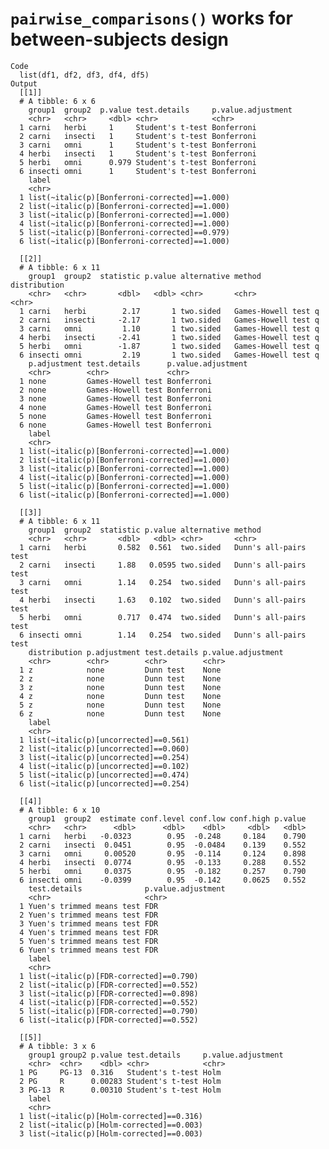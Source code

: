 # `pairwise_comparisons()` works for between-subjects design

    Code
      list(df1, df2, df3, df4, df5)
    Output
      [[1]]
      # A tibble: 6 x 6
        group1  group2  p.value test.details     p.value.adjustment
        <chr>   <chr>     <dbl> <chr>            <chr>             
      1 carni   herbi     1     Student's t-test Bonferroni        
      2 carni   insecti   1     Student's t-test Bonferroni        
      3 carni   omni      1     Student's t-test Bonferroni        
      4 herbi   insecti   1     Student's t-test Bonferroni        
      5 herbi   omni      0.979 Student's t-test Bonferroni        
      6 insecti omni      1     Student's t-test Bonferroni        
        label                                        
        <chr>                                        
      1 list(~italic(p)[Bonferroni-corrected]==1.000)
      2 list(~italic(p)[Bonferroni-corrected]==1.000)
      3 list(~italic(p)[Bonferroni-corrected]==1.000)
      4 list(~italic(p)[Bonferroni-corrected]==1.000)
      5 list(~italic(p)[Bonferroni-corrected]==0.979)
      6 list(~italic(p)[Bonferroni-corrected]==1.000)
      
      [[2]]
      # A tibble: 6 x 11
        group1  group2  statistic p.value alternative method            distribution
        <chr>   <chr>       <dbl>   <dbl> <chr>       <chr>             <chr>       
      1 carni   herbi        2.17       1 two.sided   Games-Howell test q           
      2 carni   insecti     -2.17       1 two.sided   Games-Howell test q           
      3 carni   omni         1.10       1 two.sided   Games-Howell test q           
      4 herbi   insecti     -2.41       1 two.sided   Games-Howell test q           
      5 herbi   omni        -1.87       1 two.sided   Games-Howell test q           
      6 insecti omni         2.19       1 two.sided   Games-Howell test q           
        p.adjustment test.details      p.value.adjustment
        <chr>        <chr>             <chr>             
      1 none         Games-Howell test Bonferroni        
      2 none         Games-Howell test Bonferroni        
      3 none         Games-Howell test Bonferroni        
      4 none         Games-Howell test Bonferroni        
      5 none         Games-Howell test Bonferroni        
      6 none         Games-Howell test Bonferroni        
        label                                        
        <chr>                                        
      1 list(~italic(p)[Bonferroni-corrected]==1.000)
      2 list(~italic(p)[Bonferroni-corrected]==1.000)
      3 list(~italic(p)[Bonferroni-corrected]==1.000)
      4 list(~italic(p)[Bonferroni-corrected]==1.000)
      5 list(~italic(p)[Bonferroni-corrected]==1.000)
      6 list(~italic(p)[Bonferroni-corrected]==1.000)
      
      [[3]]
      # A tibble: 6 x 11
        group1  group2  statistic p.value alternative method               
        <chr>   <chr>       <dbl>   <dbl> <chr>       <chr>                
      1 carni   herbi       0.582  0.561  two.sided   Dunn's all-pairs test
      2 carni   insecti     1.88   0.0595 two.sided   Dunn's all-pairs test
      3 carni   omni        1.14   0.254  two.sided   Dunn's all-pairs test
      4 herbi   insecti     1.63   0.102  two.sided   Dunn's all-pairs test
      5 herbi   omni        0.717  0.474  two.sided   Dunn's all-pairs test
      6 insecti omni        1.14   0.254  two.sided   Dunn's all-pairs test
        distribution p.adjustment test.details p.value.adjustment
        <chr>        <chr>        <chr>        <chr>             
      1 z            none         Dunn test    None              
      2 z            none         Dunn test    None              
      3 z            none         Dunn test    None              
      4 z            none         Dunn test    None              
      5 z            none         Dunn test    None              
      6 z            none         Dunn test    None              
        label                               
        <chr>                               
      1 list(~italic(p)[uncorrected]==0.561)
      2 list(~italic(p)[uncorrected]==0.060)
      3 list(~italic(p)[uncorrected]==0.254)
      4 list(~italic(p)[uncorrected]==0.102)
      5 list(~italic(p)[uncorrected]==0.474)
      6 list(~italic(p)[uncorrected]==0.254)
      
      [[4]]
      # A tibble: 6 x 10
        group1  group2  estimate conf.level conf.low conf.high p.value
        <chr>   <chr>      <dbl>      <dbl>    <dbl>     <dbl>   <dbl>
      1 carni   herbi   -0.0323        0.95  -0.248     0.184    0.790
      2 carni   insecti  0.0451        0.95  -0.0484    0.139    0.552
      3 carni   omni     0.00520       0.95  -0.114     0.124    0.898
      4 herbi   insecti  0.0774        0.95  -0.133     0.288    0.552
      5 herbi   omni     0.0375        0.95  -0.182     0.257    0.790
      6 insecti omni    -0.0399        0.95  -0.142     0.0625   0.552
        test.details              p.value.adjustment
        <chr>                     <chr>             
      1 Yuen's trimmed means test FDR               
      2 Yuen's trimmed means test FDR               
      3 Yuen's trimmed means test FDR               
      4 Yuen's trimmed means test FDR               
      5 Yuen's trimmed means test FDR               
      6 Yuen's trimmed means test FDR               
        label                                 
        <chr>                                 
      1 list(~italic(p)[FDR-corrected]==0.790)
      2 list(~italic(p)[FDR-corrected]==0.552)
      3 list(~italic(p)[FDR-corrected]==0.898)
      4 list(~italic(p)[FDR-corrected]==0.552)
      5 list(~italic(p)[FDR-corrected]==0.790)
      6 list(~italic(p)[FDR-corrected]==0.552)
      
      [[5]]
      # A tibble: 3 x 6
        group1 group2 p.value test.details     p.value.adjustment
        <chr>  <chr>    <dbl> <chr>            <chr>             
      1 PG     PG-13  0.316   Student's t-test Holm              
      2 PG     R      0.00283 Student's t-test Holm              
      3 PG-13  R      0.00310 Student's t-test Holm              
        label                                  
        <chr>                                  
      1 list(~italic(p)[Holm-corrected]==0.316)
      2 list(~italic(p)[Holm-corrected]==0.003)
      3 list(~italic(p)[Holm-corrected]==0.003)
      

